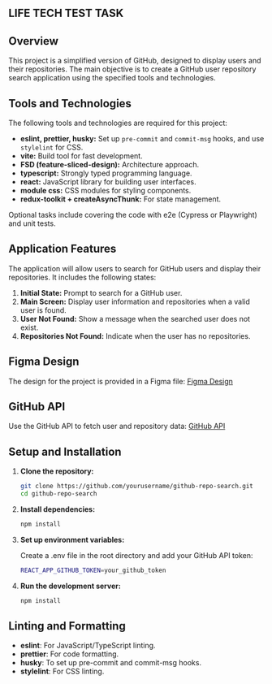 ## LIFE TECH TEST TASK

## Overview

This project is a simplified version of GitHub, designed to display users and their repositories. The main objective is to create a GitHub user repository search application using the specified tools and technologies.

## Tools and Technologies

The following tools and technologies are required for this project:

- **eslint, prettier, husky:** Set up `pre-commit` and `commit-msg` hooks, and use `stylelint` for CSS.
- **vite:** Build tool for fast development.
- **FSD (feature-sliced-design):** Architecture approach.
- **typescript:** Strongly typed programming language.
- **react:** JavaScript library for building user interfaces.
- **module css:** CSS modules for styling components.
- **redux-toolkit + createAsyncThunk:** For state management.

Optional tasks include covering the code with e2e (Cypress or Playwright) and unit tests.

## Application Features

The application will allow users to search for GitHub users and display their repositories. It includes the following states:

1. **Initial State:** Prompt to search for a GitHub user.
2. **Main Screen:** Display user information and repositories when a valid user is found.
3. **User Not Found:** Show a message when the searched user does not exist.
4. **Repositories Not Found:** Indicate when the user has no repositories.

## Figma Design

The design for the project is provided in a Figma file:
[Figma Design](https://www.figma.com/design/lh6aJed0jGaqvmYLjlNC1S/Test-task-for-FE?node-id=0-1)

## GitHub API

Use the GitHub API to fetch user and repository data:
[GitHub API](https://api.github.com/)

## Setup and Installation

1. **Clone the repository:**
   ```bash
   git clone https://github.com/yourusername/github-repo-search.git
   cd github-repo-search


2. **Install dependencies:**
   ```bash
   npm install

3. **Set up environment variables:**

    Create a .env file in the root directory and add your GitHub API token:
   ```bash
   REACT_APP_GITHUB_TOKEN=your_github_token

4. **Run the development server:**
   ```bash
   npm install

## Linting and Formatting
- **eslint**: For JavaScript/TypeScript linting.
- **prettier**: For code formatting.
- **husky**: To set up pre-commit and commit-msg hooks.
- **stylelint**: For CSS linting.